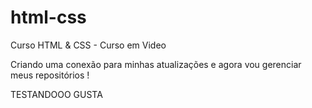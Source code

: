 # html-css
 Curso HTML & CSS - Curso em Video

 Criando uma conexão para minhas atualizações e agora vou gerenciar meus repositórios !


TESTANDOOO GUSTA
